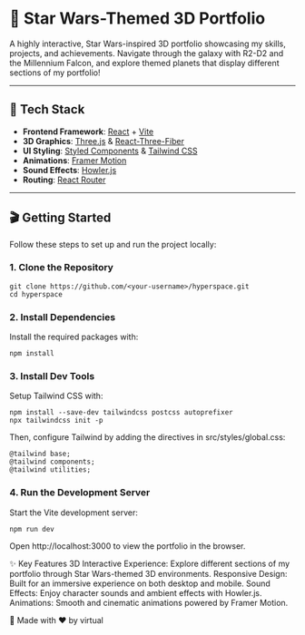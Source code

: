 # 🌌 Star Wars-Themed 3D Portfolio

A highly interactive, Star Wars-inspired 3D portfolio showcasing my skills, projects, and achievements. Navigate through the galaxy with R2-D2 and the Millennium Falcon, and explore themed planets that display different sections of my portfolio!

---

## 🚀 Tech Stack

- **Frontend Framework**: [React](https://reactjs.org/) + [Vite](https://vitejs.dev/)
- **3D Graphics**: [Three.js](https://threejs.org/) & [React-Three-Fiber](https://docs.pmnd.rs/react-three-fiber/getting-started/introduction)
- **UI Styling**: [Styled Components](https://styled-components.com/) & [Tailwind CSS](https://tailwindcss.com/)
- **Animations**: [Framer Motion](https://www.framer.com/motion/)
- **Sound Effects**: [Howler.js](https://howlerjs.com/)
- **Routing**: [React Router](https://reactrouter.com/)

---

## 🎬 Getting Started

Follow these steps to set up and run the project locally:

### 1. Clone the Repository

```
git clone https://github.com/<your-username>/hyperspace.git
cd hyperspace
```

### 2. Install Dependencies
Install the required packages with:

```
npm install
```

### 3. Install Dev Tools
Setup Tailwind CSS with:

```
npm install --save-dev tailwindcss postcss autoprefixer
npx tailwindcss init -p
```
Then, configure Tailwind by adding the directives in src/styles/global.css:

```
@tailwind base;
@tailwind components;
@tailwind utilities;
```

### 4. Run the Development Server
Start the Vite development server:

```
npm run dev
```
Open http://localhost:3000 to view the portfolio in the browser.

✨ Key Features
3D Interactive Experience: Explore different sections of my portfolio through Star Wars-themed 3D environments.
Responsive Design: Built for an immersive experience on both desktop and mobile.
Sound Effects: Enjoy character sounds and ambient effects with Howler.js.
Animations: Smooth and cinematic animations powered by Framer Motion.

👾 Made with ❤️ by virtual